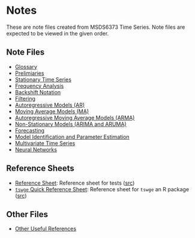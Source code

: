 # Notes

These are note files created from MSDS6373 Time Series.
Note files are expected to be viewed in the given order.

## Note Files

* [Glossary](./glossary.ipynb)
* [Prelimiaries](./preliminaries.ipynb)
* [Stationary Time Series](./stationarity.ipynb)
* [Frequency Analysis](./frequency_domain.ipynb)
* [Backshift Notation](./backshift_operator.ipynb)
* [Filtering](./filtering.ipynb)
* [Autoregressive Models (AR)](./autoregressive_models.ipynb)
* [Moving Average Models (MA)](./moving_average_models.ipynb)
* [Autoregressive Moving Average Models (ARMA)](./arma_models.ipynb)
* [Non-Stationary Models (ARIMA and ARUMA)](./arima_aruma_models.ipynb)
* [Forecasting](./forecasting.ipynb)
* [Model Identification and Parameter Estimation](./model_id.ipynb)
* [Multivariate Time Series](./multivariate.ipynb)
* [Neural Networks](./nn.ipynb)

## Reference Sheets

* [Reference Sheet](./reference_sheet.pdf): Reference sheet for tests ([src](./tex/reference_sheet.tex))
* [`tswge` Quick Reference Sheet](./tswge_quick_reference.pdf): Reference sheet for `tswge` an R package ([src](./tex/tswge_quick_reference.tex))

## Other Files

* [Other Useful References](./UsefulReferences.md)
